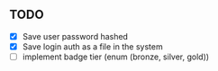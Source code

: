 ## TODO

- [x] Save user password hashed
- [x] Save login auth as a file in the system
- [ ] implement badge tier (enum (bronze, silver, gold))
